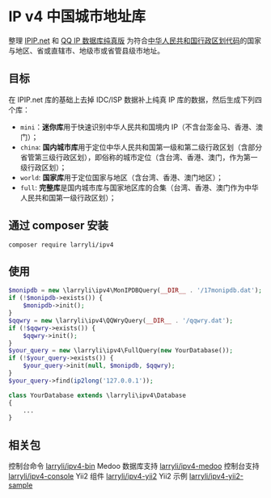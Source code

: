 # IP v4 中国城市地址库

整理 [IPIP.net](https://www.ipip.net) 和 [QQ IP 数据库纯真版](http://www.cz88.net/down/76250/) 为符合[中华人民共和国行政区划代码](http://www.stats.gov.cn/tjsj/tjbz/xzqhdm/)的国家与地区、省或直辖市、地级市或省管县级市地址。

## 目标

在 IPIP.net 库的基础上去掉 IDC/ISP 数据补上纯真 IP 库的数据，然后生成下列四个库：

* ```mini```：**迷你库**用于快速识别中华人民共和国境内 IP（不含台澎金马、香港、澳门）；
* ```china```: **国内城市库**用于定位中华人民共和国第一级和第二级行政区划（含部分省管第三级行政区划），即俗称的城市定位（含台湾、香港、澳门，作为第一级行政区划）；
* ```world```: **国家库**用于定位国家与地区（含台湾、香港、澳门地区）；
* ```full```: **完整库**是国内城市库与国家地区库的合集（台湾、香港、澳门作为中华人民共和国第一级行政区划）；

## 通过 composer 安装

```shell
composer require larryli/ipv4
```

## 使用

```php
$monipdb = new \larryli\ipv4\MonIPDBQuery(__DIR__ . '/17monipdb.dat');
if (!$monipdb->exists()) {
    $monipdb->init();
}
$qqwry = new \larryli\ipv4\QQWryQuery(__DIR__ . '/qqwry.dat');
if (!$qqwry->exists()) {
    $qqwry->init();
}
$your_query = new \larryli\ipv4\FullQuery(new YourDatabase());
if (!$your_query->exists()) {
    $your_query->init(null, $monipdb, $qqwry);
}
$your_query->find(ip2long('127.0.0.1'));

class YourDatabase extends \larryli\ipv4\Database
{
    ...
}
```

## 相关包

控制台命令 [larryli/ipv4-bin](https://github.com/larryli/ipv4-bin)
Medoo 数据库支持 [larryli/ipv4-medoo](https://github.com/larryli/ipv4-medoo)
控制台支持 [larryli/ipv4-console](https://github.com/larryli/ipv4-console)
Yii2 组件 [larryli/ipv4-yii2](https://github.com/larryli/ipv4-yii2)
Yii2 示例 [larryli/ipv4-yii2-sample](https://github.com/larryli/ipv4-yii2-sample)
